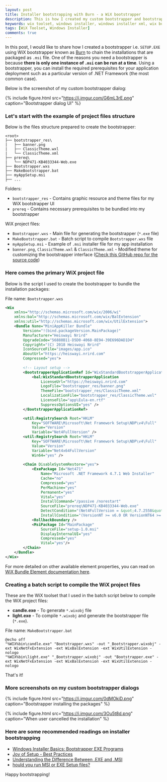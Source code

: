 ```yaml
---
layout: post
title: Installer bootstrapping with Burn - a WiX bootstrapper
description: This is how I created my custom bootstrapper and bootstrapping my MSI setup installer using WiX bootstrapper known as Burn.
keywords: wix toolset, windows installer, windows installer xml, wix burn, installer bootstrapper, msi setup
tags: [WiX Toolset, Windows Installer]
comments: true
---
```


In this post, I would like to share how I created a bootstrapper i.e. `SETUP.EXE` using WiX bootstrapper known as [Burn](http://robmensching.com/blog/posts/2009/7/14/lets-talk-about-burn/) to chain the installations that are packaged as `.msi` file. One of the reasons you need a bootstrapper is because **there is only one instance of `.msi` can be run at a time**. Using a bootstrapper, you can install the required prerequisites for your application deployment such as a particular version of .NET Framework (the most common case).

Below is the screenshot of my custom bootstrapper dialog:

{% include figure.html src="https://i.imgur.com/G6mL3rE.png" caption="Bootstrapper dialog UI" %}

### Let's start with the example of project files structure

Below is the files structure prepared to create the bootstrapper:

```
<root>
├── bootstrapper_res\
|   ├── banner.png
|   ├── ClassicTheme.wxl
|   └── ClassicTheme.xml
├── prereq\
|   └── NDP471-KB4033344-Web.exe
├── Bootstrapper.wxs
├── MakeBootstrapper.bat
├── myAppSetup.msi
├── ...
```

Folders:

- `bootstrapper_res` - Contains graphic resource and theme files for my WiX bootstrapper UI
- `prereq` - Contains necessary prerequisites to be bundled into my bootstrapper

WiX project files:

- `Bootstrapper.wxs` - Main file for generating the bootstrapper (`*.exe` file)
- `MakeBootstrapper.bat` - Batch script to compile `Bootstrapper.wxs` file
- `myAppSetup.msi` - Example of `.msi` installer file for my app installation
- `banner.png`, `ClassicTheme.wxl` & `ClassicTheme.xml` - Modified theme for customizing the bootstrapper interface ([Check this GitHub repo for the source code](https://github.com/heiswayi/wix-msi/tree/master/exe-bootstrapper/bootstrapper_res))

### Here comes the primary WiX project file

Below is the script I used to create the bootstrapper to bundle the installation packages:

File name: `Bootstrapper.wxs`

```xml
<Wix
    xmlns="http://schemas.microsoft.com/wix/2006/wi"
    xmlns:bal="http://schemas.microsoft.com/wix/BalExtension"
    xmlns:util="http://schemas.microsoft.com/wix/UtilExtension">
    <Bundle Name="MiniAppKiller Bundle" 
        Version="!(bind.packageVersion.MainPackage)" 
        Manufacturer="Heiswayi Nrird" 
        UpgradeCode="56888B11-D5D0-4068-8E94-39E696DAD1D4" 
        Copyright="(C) 2018 Heiswayi Nrird" 
        IconSourceFile="images/app.ico" 
        AboutUrl="https://heiswayi.nrird.com"
        Compressed="yes">
        
        <!-- Layout setup -->
        <BootstrapperApplicationRef Id="WixStandardBootstrapperApplication.HyperlinkLicense">
            <bal:WixStandardBootstrapperApplication 
                LicenseUrl="https://heiswayi.nrird.com"
                LogoFile="bootstrapper_res/banner.png"
                ThemeFile="bootstrapper_res/ClassicTheme.xml"
                LocalizationFile="bootstrapper_res/ClassicTheme.wxl"
                LicenseFile="app\Eula-en.rtf"
                SuppressOptionsUI="yes" />
        </BootstrapperApplicationRef>

        <util:RegistrySearch Root="HKLM" 
            Key="SOFTWARE\Microsoft\Net Framework Setup\NDP\v4\Full" 
            Value="Version" 
            Variable="Net4FullVersion" />
        <util:RegistrySearch Root="HKLM" 
            Key="SOFTWARE\Microsoft\Net Framework Setup\NDP\v4\Full" 
            Value="Version" 
            Variable="Net4x64FullVersion" 
            Win64="yes" />
        
        <Chain DisableSystemRestore="yes">
            <ExePackage Id="Net471" 
                Name="Microsoft .NET Framework 4.7.1 Web Installer" 
                Cache="no" 
                Compressed="yes" 
                PerMachine="yes" 
                Permanent="yes" 
                Vital="yes"
                InstallCommand="/passive /norestart"
                SourceFile="prereq\NDP471-KB4033344-Web.exe"
                DetectCondition="(Net4FullVersion = &quot;4.7.2558&quot;) AND (NOT VersionNT64 OR (Net4x64FullVersion = &quot;4.7.2558&quot;))"
                InstallCondition="(VersionNT >= v6.0 OR VersionNT64 >= v6.0) AND (NOT (Net4FullVersion = &quot;4.7.2558&quot; OR Net4x64FullVersion = &quot;4.7.2558&quot;))"/>
            <RollbackBoundary />
            <MsiPackage Id="MainPackage" 
                SourceFile="setup-1.0.msi" 
                DisplayInternalUI="yes" 
                Compressed="yes" 
                Vital="yes"/>
        </Chain>
    </Bundle>
</Wix>
```

For more detailed on other available element properties, you can read on [WiX Bundle Element documentation here](http://wixtoolset.org/documentation/manual/v3/xsd/wix/bundle.html).

### Creating a batch script to compile the WiX project files

These are the WiX toolset that I used in the batch script below to compile the WiX project files:

- **candle.exe** - To generate `*.wixobj` file
- **light.exe** - To compile `*.wixobj` and generate the bootstrapper file (`*.exe`).

File name: `MakeBootstrapper.bat`

```shell
@echo off
"%WIX%bin\candle.exe" "Bootstrapper.wxs" -out "_Bootstrapper.wixobj" -ext WixNetFxExtension -ext WixBalExtension -ext WixUtilExtension -nologo
"%WIX%bin\light.exe" "_Bootstrapper.wixobj" -out "Bootstrapper.exe" -ext WixNetFxExtension -ext WixBalExtension -ext WixUtilExtension -nologo
```

That's it!

### More screenshots on my custom bootstrapper dialogs

{% include figure.html src="https://i.imgur.com/0dMOkiD.png" caption="Bootstrapper installing the packages" %}

{% include figure.html src="https://i.imgur.com/3Ou5t8d.png" caption="When user cancelled the installation" %}

### Here are some recommended readings on installer bootstrapping

- [Windows Installer Basics: Bootstrapper EXE Programs](http://makemsi-manual.dennisbareis.com/bootstrapper_exe_programs.htm)
- [Joy of Setup - Best Practices](https://www.joyofsetup.com/tag/best-practices/)
- [Understanding the Difference Between .EXE and .MSI](https://www.symantec.com/connect/articles/understanding-difference-between-exe-and-msi)
- [hould you run MSI or EXE Setup files?](https://www.ghacks.net/2009/03/23/msi-or-exe-setup/)

Happy bootstrapping!